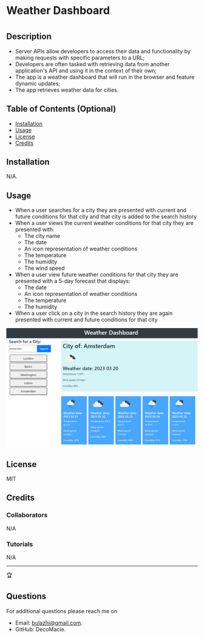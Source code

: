 # Weather Dashboard
  # <Your-Project-Title>

  ## Description
  
  - Server APIs allow developers to access their data and functionality by making requests with specific parameters to a URL;
  - Developers are often tasked with retrieving data from another application's API and using it in the context of their own;
  - The app is a weather dashboard that will run in the browser and feature dynamic updates;
  - The app retrieves weather data for cities.
  

  ## Table of Contents (Optional)
    
  - [Installation](#installation)
  - [Usage](#usage)
  - [License](#license)
  - [Credits](#credits)

  

  ## Installation
  
  N/A.
  

  ## Usage
  
  * When a user searches for a city they are presented with current and future conditions for that city and that city is added to the search history
  * When a user views the current weather conditions for that city they are presented with:
    * The city name
    * The date
    * An icon representation of weather conditions
    * The temperature
    * The humidity
    * The wind speed
  * When a user view future weather conditions for that city they are presented with a 5-day forecast that displays:
    * The date
    * An icon representation of weather conditions
    * The temperature
    * The humidity
  * When a user click on a city in the search history they are again presented with current and future conditions for that city

  ![The weather app includes a search option, a list of cities, and a five-day forecast and current weather conditions for London.](./assets/10-server-side-apis-challenge-demo.png)
  
  
  ## License
  
  MIT  


  ## Credits
  
  ### Collaborators
  
  N/A
    
  ### Tutorials
  N/A
  
  ---
  
  🏆 
  

  ## Questions
  For additional questions please reach me on 
  - Email: bulazhi@gmail.com.
  - GitHub: DecoMacie.

